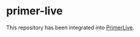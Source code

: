 # primer-live

This repository has been integrated into [PrimerLive](https://github.com/ArthurClemens/primer_live).